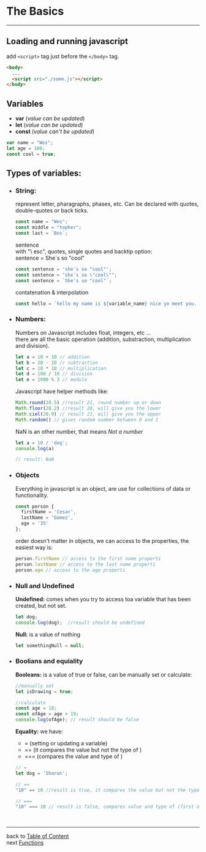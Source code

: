 <a name="basics.md"></a>
# **The Basics**
---

<a name="loading"></a>
## **Loading and running javascript**

add `<script>` tag just before the `</body>` tag.

```html
<body>
  ...
  <script src="./some.js"></script>
</body>
```

<a name="variables"></a>
## **Variables**

- **var** (_value can be updated_)
- **let** (_value can be updated_)
- **const** (_value can't be updated_)

```js
var name = "Wes";
let age = 100;
const cool = true;
```

<a name="typpeOfVariables"></a>
## Types of variables:

<a name="strings"></a>
- ### String: 
  represent letter, pharagraphs, phases, etc. Can be declared with quotes, double-quotes or back ticks.

  ```js
  const name = "Wes";
  const middle = "topher";
  const last = `Bos`;
  ```

  sentence  
  with "\ esc", quotes, single quotes and backtip option:  
  sentence = She´s so "cool"

  ```js
  const sentence = 'she´s so "cool"';
  const sentence = "she´s so \"cool\"";
  const sentence = `She's so "cool"`;
  ```
  contatenation & interpolation  
  ```js
  const hello = `hello my name is ${variable_name} nice yo meet you. I'm ${30 + 5} years old` 
  ```

<a name="numbers"></a>
- ### Numbers:  
  Numbers on Javascript includes float, integers, etc ...  
  there are all the basic operation (addition, substraction, multiplication and division).

  ```js
  let a = 10 + 10 // addition
  let b = 20 - 10 // subtraction
  let c = 10 * 10 // multiplication
  let d = 100 / 10 // division
  let e = 1000 % 3 // modulo
  ```
  Javascript have helper methods like:  
  
  ```js
  Math.round(20.5) //result 21, round number up or down
  Math.floor(20.2) //result 20, will give you the lower
  Math.ciel(20.9) // result 21, will give you the upper
  Math.random() // gives random number between 0 and 1
  ```

  NaN is an other number, that means _Not a number_
  
  ```js
  let a = 10 / 'dog';
  console.log(a)

  // result: NaN
  ```

<a name="objects"></a> 
- ### Objects 
  Everything in javascript is an object, are use for collections of data or functionality.

  ```js
  const person {
    firstName = 'Cesar',
    lastName = 'Gomez',
    age = '35'
  };
  ```
  order doesn't matter in objects, we can access to the properties, the easiest way is:

  ```js
  person.firstName // access to the first name properti
  person.lastName // access to the last name properti
  person.age // access to the age properti
  ```

<a name="null_undefined"></a> 
- ### Null and Undefined  
  **Undefined:** comes when you try to access toa variable that has been created, but not set.

  ```js
  let dog;
  console.log(dog);  //result should be undefined
  ```

  **Null:** is a value of nothing  

  ```js
  let somethingNull = null; 
  ```
<a name="booleans"></a> 
- ### Boolians and equiality  

  **Booleans:**  is a value of true or false, can be manually set or calculate:

  ```js
  //manually set
  let isDrawing = true;

  //calculate
  const age = 18;
  const ofAge = age > 19;
  console.log(ofAge); // result should be false
  ```

  **Equality:** we have:  
  - = (setting or updating a variable)
  - == (it compares the value but not the type of )
  - === (compares the value and type of )

  ```js
  // =
  let dog = 'Sharon';

  // ==
  "10" == 10 //result is true, it compares the value but not the type of (both values are 10)

  // ===
  "10" === 10 // result is false, compares value and type of (first one is string, second one is number)
  ```  

<br>

---
back to [Table of Content](tableOfContent.md)  
next [Functions](02_functions.md)  